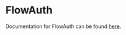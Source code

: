 # FlowAuth

Documentation for FlowAuth can be found [here](https://flowminder.github.io/FlowKit/flowauth).
